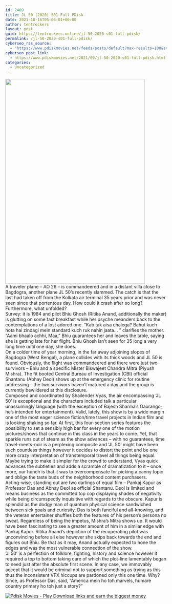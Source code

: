 ```yaml
---
id: 2409
title: JL 50 (2020) S01 Full PDisk
date: 2021-10-16T05:06:01+00:00
author: tentrockers
layout: post
guid: https://tentrockers.online/jl-50-2020-s01-full-pdisk/
permalink: /jl-50-2020-s01-full-pdisk/
cyberseo_rss_source:
  - 'https://www.pdiskmovies.net/feeds/posts/default?max-results=100&start-index=201'
cyberseo_post_link:
  - https://www.pdiskmovies.net/2021/09/jl-50-2020-s01-full-pdisk.html
categories:
  - Uncategorized
---
```

<div class="separator">
  <a href="https://1.bp.blogspot.com/-JHOODj5ebYQ/YVRXGtNZ2QI/AAAAAAAAbbM/LeBHrLS-1EUa5t56abjvWiW9jqwfJmr-QCLcBGAsYHQ/s1000/JL%2B50%2B%25282020%2529%2BS01%2BFull%2BPDisk.jpg" imageanchor="1"><img loading="lazy" border="0" data-original-height="1000" data-original-width="680" height="640" src="https://1.bp.blogspot.com/-JHOODj5ebYQ/YVRXGtNZ2QI/AAAAAAAAbbM/LeBHrLS-1EUa5t56abjvWiW9jqwfJmr-QCLcBGAsYHQ/w436-h640/JL%2B50%2B%25282020%2529%2BS01%2BFull%2BPDisk.jpg" width="436" /></a>
</div>



<div>
  <div>
    <span>A traveler plane &#8211; AO 26 &#8211; is commandeered and in a distant villa close to Bagdogra, another plane JL 50&#8217;s recently slammed. The catch is that the last had taken off from the Kolkata air terminal 35 years prior and was never seen since that portentous day. How could it crash after so long? Furthermore, what unfolded?&nbsp;</span>
  </div>
  
  <div>
    <span>Survey: it is 1984 and pilot Bhiu Ghosh (Ritika Anand, additionally the maker) is glutting on some fast breakfast while her psyche meanders back to the contemplations of a lost adored one. &#8220;Kab tak aisa chalega? Bahut kuch hota hai zindagi mein standard kuch ruk nahin jaata… &#8221; clarifies the mother. &#8220;Aami bhaalo achhi, Maa,&#8221; Bhiu guarantees her and leaves the table, saying she is getting late for her flight. Bhiu Ghosh isn&#8217;t seen for 35 long a very long time until one day, she does.&nbsp;</span>
  </div>
  
  <div>
    <span>On a colder time of year morning, in the far away adjoining slopes of Bagdogra (West Bengal), a plane collides with its thick woods and JL 50 is found. Obviously, the flight was commandeered and there were just two survivors – Bhiu and a specific Mister Biswajeet Chandra Mitra (Piyush Mishra). The fit booted Central Bureau of Investigation (CBI) official Shantanu (Abhay Deol) shows up at the emergency clinic for routine addressing – the two survivors haven&#8217;t matured a day and the group is currently bewildered at this disclosure.&nbsp;</span>
  </div>
  
  <div>
    <span>Composed and coordinated by Shailender Vyas, the air encompassing &#8216;JL 50&#8217; is exceptional and the characters included talk a particular unassumingly language (with the exception of Rajesh Sharma&#8217;s Gaurango; he&#8217;s intended for entertainment). Valid, lately, this show is by a wide margin one of the most eager science fiction/time travel projects in Indian film and is looking shaking so far. At first, this four-section series features the possibility to set a sensibly high bar for every one of the motion pictures/shows that continue in this class in the years to come. Yet, that sparkle runs out of steam as the show advances – with no guarantees, time travel-meets-noir is a perplexing composite and &#8216;JL 50&#8217; might have been such countless things however it decides to distort the point and be one more crazy interpretation of transtemporal travel all things being equal. Maybe trying to make it simpler for the crowd to understand, Vyas quick advances the subtleties and adds a scramble of dramatization to it – once more, our hunch is that it was to overcompensate for picking a canny topic and oblige the taste buds of the neighborhood content purchasers.&nbsp;</span>
  </div>
  
  <div>
    <span>Acting-wise, standing out are two darlings of equal film – Pankaj Kapur as Professor Das and Abhay Deol as official Shantanu. Deol is limited and means business as the committed top cop displaying shades of negativity while being circumspectly inquisitive with regards to the obscure. Kapur is splendid as the dodgy man of quantum physical science sandwiched between sick goals and curiosity. Das is both fanciful and all-knowing, and the veteran entertainer shuffles both the features of his person&#8217;s persona no sweat. Regardless of being the impetus, Mishra&#8217;s Mitra shows up. It would have been fascinating to see a greater amount of him in a similar edge with Pankaj Kapur. Ritika Anand&#8217;s depiction of the recuperating pilot was unconvincing before all else however she skips back towards the end and figures out Bhiu. Be that as it may, Anand actually expected to hone the edges and was the most vulnerable connection of the show.&nbsp;</span>
  </div>
  
  <div>
    <span>&#8216;Jl 50&#8217; is a perfection of folklore, fighting, history and science however it required a top to bottom taking care of which the plot-line lamentably began to need just after the absolute first scene. In any case, we immovably accept that it would be criminal not to support something as trying as this thus the inconsistent VFX hiccups are pardoned only this one time. Why? Since, as Professor Das, said, &#8220;America mein ho toh marvels, humare country primary ho toh just a story?&#8221;</span>
  </div>
</div>

[![](https://1.bp.blogspot.com/-KJZYdQTn3nw/YS8VdIdXMyI/AAAAAAAAaw4/BR8dsGkpxw0T8C_4G4ALfMA7cP79KN3kwCLcBGAsYHQ/w400-h58/play_download_buttuons-removebg-preview.png "Pdisk Movies - Play Download links and earn the biggest money")](https://kofilink.com/1/bnYybTQxMDAwc3Vh?dn=1)